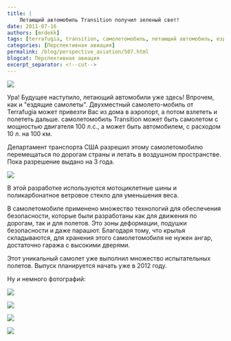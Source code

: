 ```yaml
---
title: |
    Летающий автомобиль Transition получил зеленый свет!
date: 2011-07-16
authors: [mrdekk]
tags: [terrafugia, transition, самолетомобиль, летающий автомобиль, ездящий самолет]
categories: [Перспективная авиация]
permalink: /blog/perspective_aviation/507.html
blogcat: Перспективная авиация
excerpt_separator: <!--cut-->
---
```



![](http://itw66.ru/uploads/images/00/00/01/2011/07/16/b0b5c1.jpg)


Ура! Будущее наступило, летающий автомобили уже здесь! Впрочем, как и "ездящие самолеты". Двухместный самолето-мобиль от Terrafugia может привезти Вас из дома в аэропорт, а потом взлететь и полететь дальше. самолетомобиль Transition может быть самолетом с мощностью двигателя 100 л.с., а может быть автомобилем, с расходом 10 л. на 100 км.

Департамент транспорта США разрешил этому самолетомобилю перемещаться по дорогам страны и летать в воздушном пространстве. Пока разрешение выдано на 3 года.


<!--cut-->



![](http://itw66.ru/uploads/images/00/00/01/2011/07/16/c740ed.jpg)


В этой разработке используются мотоциклетные шины и поликарбонатное ветровое стекло для уменьшения веса.

В самолетомобиле применено множество технологий для обеспечения безопасности, которые были разработаны как для движения по дорогам, так и для полетов. Это зоны деформации, подушки безопасности и даже парашют. Благодаря тому, что крылья складываются, для хранения этого самолетомобиля не нужен ангар, достаточно гаража с высокими дверями. 

Этот уникальный самолет уже выполнил множество испытательных полетов. Выпуск планируется начать уже в 2012 году. 

Ну и немного фотографий:


![](http://itw66.ru/uploads/images/00/00/01/2011/07/16/bac6fb.jpg)


![](http://itw66.ru/uploads/images/00/00/01/2011/07/16/22dff9.jpg)


![](http://itw66.ru/uploads/images/00/00/01/2011/07/16/fdea11.jpg)


![](http://itw66.ru/uploads/images/00/00/01/2011/07/16/f6b240.jpg)

